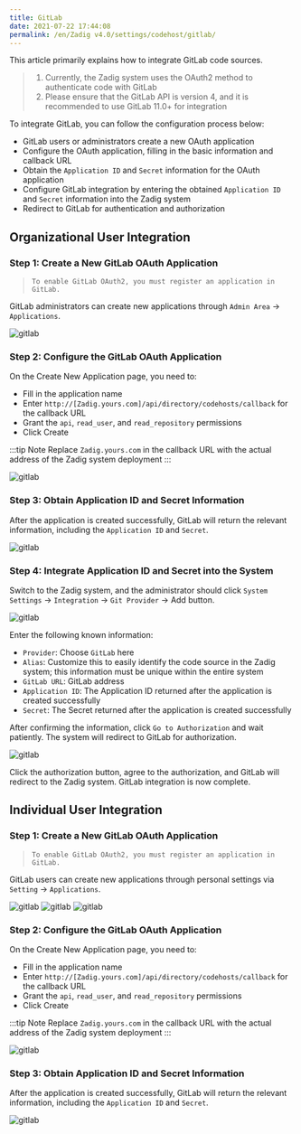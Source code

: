```yaml
---
title: GitLab
date: 2021-07-22 17:44:08
permalink: /en/Zadig v4.0/settings/codehost/gitlab/
---
```


This article primarily explains how to integrate GitLab code sources.

> 1. Currently, the Zadig system uses the OAuth2 method to authenticate code with GitLab
> 2. Please ensure that the GitLab API is version 4, and it is recommended to use GitLab 11.0+ for integration

To integrate GitLab, you can follow the configuration process below:

- GitLab users or administrators create a new OAuth application
- Configure the OAuth application, filling in the basic information and callback URL
- Obtain the `Application ID` and `Secret` information for the OAuth application
- Configure GitLab integration by entering the obtained `Application ID` and `Secret` information into the Zadig system
- Redirect to GitLab for authentication and authorization


## Organizational User Integration

### Step 1: Create a New GitLab OAuth Application

> `To enable GitLab OAuth2, you must register an application in GitLab.`

GitLab administrators can create new applications through `Admin Area` -> `Applications`.

![gitlab](../../../../_images/gitlab.png)

### Step 2: Configure the GitLab OAuth Application

On the Create New Application page, you need to:

- Fill in the application name
- Enter `http://[Zadig.yours.com]/api/directory/codehosts/callback` for the callback URL
- Grant the `api`, `read_user`, and `read_repository` permissions
- Click Create

:::tip Note
Replace `Zadig.yours.com` in the callback URL with the actual address of the Zadig system deployment
:::

![gitlab](../../../../_images/gitlab1.png)
### Step 3: Obtain Application ID and Secret Information

After the application is created successfully, GitLab will return the relevant information, including the `Application ID` and `Secret`.

![gitlab](../../../../_images/gitlab2.png)

### Step 4: Integrate Application ID and Secret into the System

Switch to the Zadig system, and the administrator should click `System Settings` -> `Integration` -> `Git Provider` -> Add button.

![gitlab](../../../../_images/gitlab3.png)

Enter the following known information:

- `Provider`: Choose `GitLab` here
- `Alias`: Customize this to easily identify the code source in the Zadig system; this information must be unique within the entire system
- `GitLab URL`: GitLab address
- `Application ID`: The Application ID returned after the application is created successfully
- `Secret`: The Secret returned after the application is created successfully

After confirming the information, click `Go to Authorization` and wait patiently. The system will redirect to GitLab for authorization.

![gitlab](../../../../_images/gitlab4.png)

Click the authorization button, agree to the authorization, and GitLab will redirect to the Zadig system. GitLab integration is now complete.

## Individual User Integration

### Step 1: Create a New GitLab OAuth Application

> `To enable GitLab OAuth2, you must register an application in GitLab.`

GitLab users can create new applications through personal settings via `Setting` -> `Applications`.

![gitlab](../../../../_images/gitlab-personal.png)
![gitlab](../../../../_images/gitlab-personal-setting.png)
![gitlab](../../../../_images/gitlab-personal-setting-app.png)
### Step 2: Configure the GitLab OAuth Application

On the Create New Application page, you need to:

- Fill in the application name
- Enter `http://[Zadig.yours.com]/api/directory/codehosts/callback` for the callback URL
- Grant the `api`, `read_user`, and `read_repository` permissions
- Click Create

:::tip Note
Replace `Zadig.yours.com` in the callback URL with the actual address of the Zadig system deployment
:::

![gitlab](../../../../_images/gitlab-personal-app-config.png)
### Step 3: Obtain Application ID and Secret Information

After the application is created successfully, GitLab will return the relevant information, including the `Application ID` and `Secret`.

![gitlab](../../../../_images/gitlab-personal-app-setting.png)